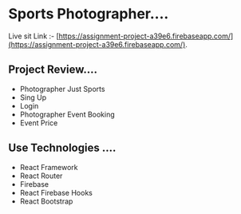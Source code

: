 # Sports Photographer....

Live sit Link :- [https://assignment-project-a39e6.firebaseapp.com/](https://assignment-project-a39e6.firebaseapp.com/).

## Project Review....

<ul>
    <li>Photographer Just Sports</li>
    <li>Sing Up</li>
    <li>Login</li>
    <li>Photographer Event Booking</li>
    <li>Event Price</li>
</ul>

## Use Technologies ....

<ul>
    <li>React Framework</li>
    <li>React Router</li>
    <li>Firebase</li>
    <li>React Firebase Hooks</li>
    <li>React Bootstrap</li>
</ul>
